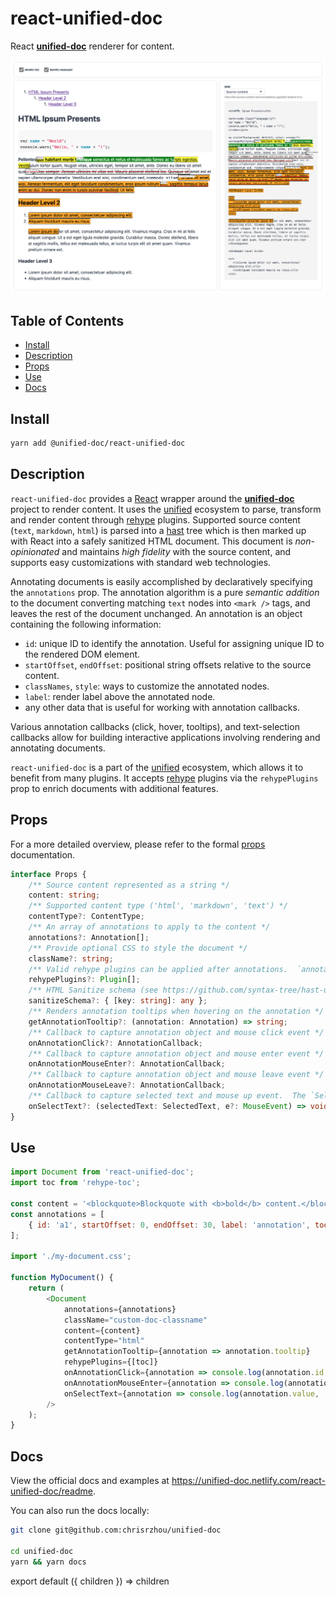 # react-unified-doc
React [**unified-doc**][unified-doc] renderer for content.

![image](../../public/react-unified-doc-thumbnail.png)


## Table of Contents
- [Install](#install)
- [Description](#description)
- [Props](#props)
- [Use](#use)
- [Docs](#docs)


## Install
```sh
yarn add @unified-doc/react-unified-doc
```

## Description
`react-unified-doc` provides a [React][react] wrapper around the [**unified-doc**][unified-doc] project to render content.  It uses the [unified][unified] ecosystem to parse, transform and render content through [rehype][rehype] plugins.  Supported source content (`text`, `markdown`, `html`) is parsed into a [hast][hast] tree which is then marked up with React into a safely sanitized HTML document.  This document is *non-opinionated* and maintains *high fidelity* with the source content, and supports easy customizations with standard web technologies.

Annotating documents is easily accomplished by declaratively specifying the `annotations` prop. The annotation algorithm is a pure *semantic addition* to the document converting matching `text` nodes into `<mark />` tags, and leaves the rest of the document unchanged.  An annotation is an object containing the following information:
- `id`: unique ID to identify the annotation.  Useful for assigning unique ID to the rendered DOM element.
- `startOffset`, `endOffset`: positional string offsets relative to the source content.
- `classNames`, `style`: ways to customize the annotated nodes.
- `label`: render label above the annotated node.
- any other data that is useful for working with annotation callbacks.

Various annotation callbacks (click, hover, tooltips), and text-selection callbacks allow for building interactive applications involving rendering and annotating documents.

`react-unified-doc` is a part of the [unified][unified] ecosystem, which allows it to benefit from many plugins.  It accepts [rehype][rehype] plugins via the `rehypePlugins` prop to enrich documents with additional features.


## Props
For a more detailed overview, please refer to the formal [props][props] documentation.

```ts
interface Props {
	/** Source content represented as a string */
	content: string;
	/** Supported content type ('html', 'markdown', 'text') */
	contentType?: ContentType;
	/** An array of annotations to apply to the content */
	annotations?: Annotation[];
	/** Provide optional CSS to style the document */
	className?: string;
	/** Valid rehype plugins can be applied after annotations.  `annotations` and `onSelectText` prop may misbehave depending on how the plugins mutate the rendered content relative to the source content. */
	rehypePlugins?: Plugin[];
	/** HTML Sanitize schema (see https://github.com/syntax-tree/hast-util-sanitize#schema) */
	sanitizeSchema?: { [key: string]: any };
	/** Renders annotation tooltips when hovering on the annotation */
	getAnnotationTooltip?: (annotation: Annotation) => string;
	/** Callback to capture annotation object and mouse click event */
	onAnnotationClick?: AnnotationCallback;
	/** Callback to capture annotation object and mouse enter event */
	onAnnotationMouseEnter?: AnnotationCallback;
	/** Callback to capture annotation object and mouse leave event */
	onAnnotationMouseLeave?: AnnotationCallback;
	/** Callback to capture selected text and mouse up event.  The `SelectedText` extends the `Annotation` object, and can be used to updated the `annotations` prop in a controlled manner.  Note that the this callback may not behave correctly if plugins modify the text content of the document since the callback is applied in relation to the source content. */
	onSelectText?: (selectedText: SelectedText, e?: MouseEvent) => void;
}
```


## Use
```js
import Document from 'react-unified-doc';
import toc from 'rehype-toc';

const content = '<blockquote>Blockquote with <b>bold</b> content.</blockquote>';
const annotations = [
	{ id: 'a1', startOffset: 0, endOffset: 30, label: 'annotation', tooltip: 'cool!' },
];

import './my-document.css';

function MyDocument() {
	return (
		<Document
			annotations={annotations}
			className="custom-doc-classname"
			content={content}
			contentType="html"
			getAnnotationTooltip={annotation => annotation.tooltip}
			rehypePlugins={[toc]}
			onAnnotationClick={annotation => console.log(annotation.id, ' clicked')}
			onAnnotationMouseEnter={annotation => console.log(annotation.id, ' hovered')}
			onSelectText={annotation => console.log(annotation.value, ' selected')}
		/>
	);
}
```


## Docs
View the official docs and examples at https://unified-doc.netlify.com/react-unified-doc/readme.

You can also run the docs locally:

```sh
git clone git@github.com:chrisrzhou/unified-doc

cd unified-doc
yarn && yarn docs
```


<!-- Links -->
[hast]: https://github.com/syntax-tree/hast
[props]: https://unified-doc.netlify.com/react-unified-doc/props
[react]: https://github.com/facebook/react
[rehype]: https://github.com/rehypejs
[unified]: https://unifiedjs.com/
[unified-doc]: https://github.com/chrisrzhou/unified-doc

<!-- Hack to make importing mdx work in docz/gatsby... -->
export default ({ children }) => children
